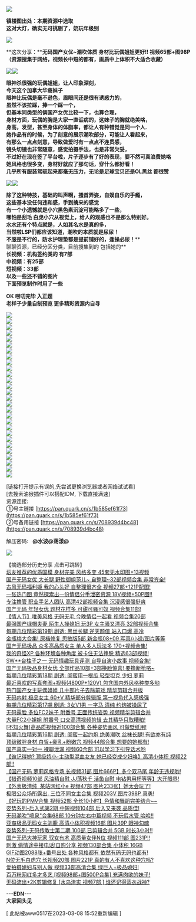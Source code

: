 ![](https://img.picel48.com/i/2023/02/23/kevvct.jpg)

**镇楼图出处：本期资源中选取  
这对大灯，确实无可挑剔了，奶玩年级别**

![](https://img.picel48.com/i/2023/01/03/f9a0an.gif)

**这次分享：****无码国产女优~潮吹体质 身材比玩偶姐姐更好!! 视频65部+图98P**  
**（资源搜集于网络，视频长中短的都有，画质中上体积不大适合收藏）**

![](https://img.picel48.com/i/2023/01/03/f9a0an.gif)![](https://img.picel48.com/i/2023/02/23/kew5u6.jpg)

**眼神杀很强的玩偶姐姐，让人印象深刻，  
今天这个加拿大华裔妹子**  
**眼神比玩偶是毫不逊色，眉眼间还是很有诱惑力的，  
虽然不该拉踩，捧一个踩一个，  
但基本同类型的俩国产女优比较一下，也算合理，  
身材方面，玩偶的胸是大家一直诟病的，这妹子的胸就绝美咯，  
身高，发型，甚至身体的体脂率，都让人有种错觉是同一个人.**  
**她作品有的时候，为了刻意的展示潮吹部分，可能让人看起来，**  
**有那么一点点刻意，导致做爱时有一点点不连贯感，**  
**镜头切镜也非常随意，感觉拍摄手法，也是非常欠妥，**  
**不过好在现在签了平台啦，片子逐步有了好的表现，要不然可真浪费她咯**  
**她风格也很多变，身材好就应了那句话，穿什么都好看！**  
**几乎所有服装驾驭起来都毫无压力，无论是足球宝贝还是OL黑丝 都很赞**

![](https://img.picel48.com/i/2023/01/03/f9a0an.gif)![](https://img.picel48.com/i/2023/02/23/kew840.jpg)

**除了这种特技，基础的叫声啊，搔首弄姿，自娱自乐的手瘾，  
这些基本没任何违和感，手到擒来的感觉  
有一个小遗憾就是小穴黑色素沉淀可能略多了一些，  
哪怕是刮毛 白虎小穴从视觉上，给人的观感也不是那么特别好。  
水水还有个特点就是，人如其名水是真的多，  
当然啦LSP们都应该知道，潮吹的本质就是尿尿！  
不服是不行的，防水护理垫都是提前铺好的，逢操必尿！****  
聊聊资源，已经分区分类，目前搜集到的 包括她的**  
**长视频：机构签约类的 有7部**  
**中视频：有25部**  
**短视频：33部**  
**以及一些还不错的图片**  
**下面预览制作时用了一些**

**OK 唠叨完毕 入正题**  
**老样子少量自制预览 更多精彩资源内自寻**

![](https://img.picel48.com/i/2023/01/03/f9a0an.gif)  
![](https://img.picel48.com/i/2023/02/23/kfn53m.gif)  
![](https://img.picel48.com/i/2023/02/23/kfxgsq.gif)  
![](https://img.picel48.com/i/2023/02/23/kfxrjt.jpg)  
![](https://img.picel48.com/i/2023/02/23/kfz1al.gif)  
![](https://img.picel48.com/i/2023/02/23/kfzfv0.jpg)  
![](https://img.picel48.com/i/2023/02/23/kg1db7.gif)  
![](https://img.picel48.com/i/2023/02/23/kg2acv.jpg)  
![](https://img.picel48.com/i/2023/02/23/kg3yv4.gif)  
![](https://img.picel48.com/i/2023/02/23/kg6g7y.gif)  
![](https://img.picel48.com/i/2023/02/23/kghd4s.gif)  
![](https://img.picel48.com/i/2023/02/23/kgi0t0.jpg)  
![](https://img.picel48.com/i/2023/02/23/kgj8ix.gif)  
![](https://img.picel48.com/i/2023/02/23/kglqpf.gif)  
![](https://img.picel48.com/i/2023/02/23/kgmvr1.jpg)  
![](https://img.picel48.com/i/2023/02/23/kgqeiz.gif)  
![](https://img.picel48.com/i/2023/02/23/kgr6mg.jpg)  
![](https://img.picel48.com/i/2023/02/23/kh2ntg.gif)  
![](https://img.picel48.com/i/2023/02/23/kh6mm1.gif)  
![](https://img.picel48.com/i/2023/02/23/kh76jx.jpg)  
![](https://img.picel48.com/i/2023/02/23/kh9bol.gif)  
![](https://img.picel48.com/i/2023/02/23/khcc51.gif)  
![](https://img.picel48.com/i/2023/02/23/khobhh.gif)  
![](https://img.picel48.com/i/2023/02/23/khq1f5.jpg)  
![](https://img.picel48.com/i/2023/02/23/khtmlj.gif)  
![](https://img.picel48.com/i/2023/02/23/khugry.jpg)  
![](https://img.picel48.com/i/2023/02/23/khuk9c.jpg)  
![](https://img.picel48.com/i/2023/01/03/f9a0an.gif)

\[链接打开提示有误的,先尝试更换浏览器或者网络试试看\]  
\[去搜索油猴插件可以搭配IDM, 下载直接满速\]  
资源连接:      
①号主链接 [https://pan.quark.cn/s/1b585ef61f73](https://pan.quark.cn/s/1b585ef61f73)  
②号备用链接 [https://pan.quark.cn/s/708939d4bc48](https://pan.quark.cn/s/708939d4bc48)

解压密码:   **@水波@荡漾@**

![](https://img.picel48.com/i/2023/01/03/f9a0an.gif)

【摘选部分历史分享 点击可跳转】  
[坛友推荐的优质国模 身材完美 风格多变 45套无水印图+13视频](https://pw.sbnc2p.xyz/2048/read.php?tid-9405331.html)  
[国产无码女优 大长腿 野性御姐范儿~ 自整理~32部视频合集 非常齐全!](https://pw.sbnc2p.xyz/2048/read.php?tid-9394114.html)  
[古风无码福利姬 我的心头好 自整理很齐全 视频27部+121P配图!](https://pw.sbnc2p.xyz/2048/read.php?tid-9388633.html)  
[一张热门图 竟然探索出一份情侣分手泄密资源 18V视频+50P图!!](https://pw.sbnc2p.xyz/2048/read.php?tid-9385452.html)  
[专注撸管 职业手艺人团队 高清42部视频合集 沉浸感很强挺爽](https://pw.sbnc2p.xyz/2048/read.php?tid-9382197.html)  
[国产无码 年轻女优 题材花样多 可甜可骚可奴 视频合集11部!](https://pw.sbnc2p.xyz/2048/read.php?tid-9376517.html)  
[【情人节】唯美风格 无码无毛 今晚情侣一起看 视频合集20部](https://pw.sbnc2p.xyz/2048/read.php?tid-9371636.html)  
[最强国产绿帽夫妻 陌生人操媳妇 玩3P 女主骚又漂亮 32部视频合集](https://pw.sbnc2p.xyz/2048/read.php?tid-9367620.html)  
[每期几位精彩第19期 剧透: 黑丝长腿 逆天颜值 站入口爆 高冷](https://pw.sbnc2p.xyz/2048/read.php?tid-9362461.html)  
[金瓶梅大合集! 原档修复 思敏版5部 新金瓶08+09 写真/小说/图片等等](https://pw.sbnc2p.xyz/2048/read.php?tid-9358910.html)  
[国产无码极品 众多高品质女主 单人多人玩法多 170+视频合集!](https://pw.sbnc2p.xyz/2048/read.php?tid-9352853.html)  
[我的奇怪XP 各种环境各种角度 被卡住无法挣脱 精选63部视频!](https://pw.sbnc2p.xyz/2048/read.php?tid-9344399.html)  
[SW\*\*台柱子之一 无码情趣玩具评测 自导自演小故事 视频合集!](https://pw.sbnc2p.xyz/2048/read.php?tid-9328699.html)  
[国产无码极品身材女优 全部作品10部+3部换脸惊喜! 要撸断枪咯~](https://pw.sbnc2p.xyz/2048/read.php?tid-9322397.html)  
[每期几位精彩第18期 剧透: 闺蜜用一根瓜 轻型坦克 少妇 萝莉](https://pw.sbnc2p.xyz/2048/read.php?tid-9314712.html)  
[最近喜欢的写真套图+视频(4800P+120V) 包含国内外风格种类多哟](https://pw.sbnc2p.xyz/2048/read.php?tid-9306837.html)  
[热门国产女主玩偶姐姐 几十部片子去除前戏 精华剪辑合并版](https://pw.sbnc2p.xyz/2048/read.php?tid-9294762.html)  
[无码内射 极品女主 60+V 精华部分剪辑版 第一视角代入感极强](https://pw.sbnc2p.xyz/2048/read.php?tid-9285435.html)  
[每期几位精彩第17期 剧透: 3女V1男 一字马 清纯 约炮被操尿了](https://pw.sbnc2p.xyz/2048/read.php?tid-9273565.html)  
[无码露脸 多位FC2妹子 附番号 正面传统姿势 视频精华剪辑合并](https://pw.sbnc2p.xyz/2048/read.php?tid-9260919.html)  
[大量FC2小姐姐 附番号 口交高清视频剪辑 去其精华只取糟粕!](https://pw.sbnc2p.xyz/2048/read.php?tid-9250210.html)  
[\[不知火舞\]高品质视频近100部合集 各种姿势画风 可做壁纸用!](https://pw.sbnc2p.xyz/2048/read.php?tid-9238435.html)  
[每期几位精彩第16期 剧透: 闺蜜一起约炮 绝美潮吹 丝袜长腿! 有欲亦有纯](https://pw.sbnc2p.xyz/2048/read.php?tid-9222105.html)  
[顶级微胖身材 白皙+豪乳+粉嫩穴 视频44部合集 想要的她都有!](https://pw.sbnc2p.xyz/2048/read.php?tid-9210763.html)  
[国产真实一对一 裸聊泄漏 视频60余部 可以学习下引导话术哟](https://pw.sbnc2p.xyz/2048/read.php?tid-9202980.html)  
[【谁记得她? 顶级娇小-主动型混血女友 她已经变成少妇咯】高清小体积 视频22部!!](https://pw.sbnc2p.xyz/2048/read.php?tid-9182117.html)  
[【国产无码 萝莉风格专场 长视频31部 图片666P】多个双马尾,年龄无违规哟!](https://pw.sbnc2p.xyz/2048/read.php?tid-9156665.html)  
[【猎奇视频10部 风油精自慰 JJ荡秋千 活鱼自慰 电钻男用杯等等】大开眼界!](https://pw.sbnc2p.xyz/2048/read.php?tid-9147235.html)  
[【外表极清纯  某站网红小e 视频47部 图片233张】她太会玩了!](https://pw.sbnc2p.xyz/2048/read.php?tid-9126339.html)  
[极限公众场所露出. 三位不同女主合集 视频203V 图片398P 真勇!](https://pw.sbnc2p.xyz/2048/read.php?tid-9106197.html)  
[【好玩的PMV合集 视频52部 全长10小时】色情和舞蹈完美结合~~](https://pw.sbnc2p.xyz/2048/read.php?tid-9097058.html)  
[姿势系列-后入式第2期 中短视频104部 后入又来袭 品质佳!](https://pw.sbnc2p.xyz/2048/read.php?tid-9051499.html)  
[无码潮吹"喷泉"合集68部 10分钟左右中篇视频 不玩假水管 哈哈!!](https://pw.sbnc2p.xyz/2048/read.php?tid-9011235.html)  
[亚裔极品无码女主驯鹿 高清小体积视频16部 图片39P 眼神勾魂](https://pw.sbnc2p.xyz/2048/read.php?tid-9000800.html)  
[姿势系列-无码传教士第二期 100部 已剪辑合并 5GB 时长3小时!!](https://pw.sbnc2p.xyz/2048/read.php?tid-8982643.html)  
[国产无码大神玩家 驭女有术 高质量女伴N位 视频111部 图231P!!](https://pw.sbnc2p.xyz/2048/read.php?tid-8976389.html)  
[刺激 偷情途中接电话!自购分享 视频130部合集 小体积 16GB](https://pw.sbnc2p.xyz/2048/read.php?tid-8959557.html)  
[GIF动图2088张+番号出处 各种风格都有 依然有码无码也都有!](https://pw.sbnc2p.xyz/2048/read.php?tid-8949915.html)  
[N位无毛白虎穴 长视频20部 图片221P 真的有人不喜欢这种穴吗?](https://pw.sbnc2p.xyz/2048/read.php?tid-8938739.html)  
[爱拍摄媳妇与别人做 视频33部高清合集 绿巨人+极品媳妇!](https://pw.sbnc2p.xyz/2048/read.php?tid-8913709.html)  
[百万粉网红多才多艺 \[视频98部+图500P合集\] 充满肉欲的妹子!](https://pw.sbnc2p.xyz/2048/read.php?tid-8900745.html)  
[无码流出+2K剪辑修复 \[水岛津实 视频7部 \] 谁还记得蓝衣战神?](https://pw.sbnc2p.xyz/2048/read.php?tid-8892057.html)

**\---EDN---  
大家回头见**

\[ 此帖被aww0517在2023-03-08 15:52重新编辑 \]